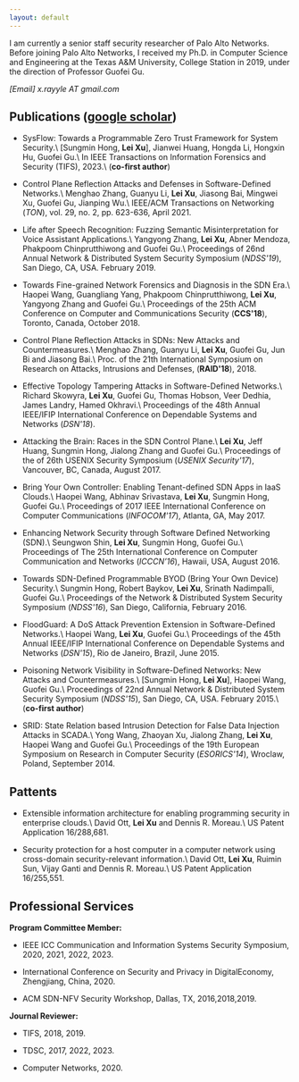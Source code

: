 ```yaml
---
layout: default
---
```


I am currently a senior staff security researcher of Palo Alto Networks. 
Before joining Palo Alto Networks, I received my Ph.D. in Computer Science and Engineering at the Texas A&M University, College Station in 2019, under the direction of Professor Guofei Gu.


<em>[Email]   x.rayyle AT gmail.com </em>


## Publications ([google scholar](https://scholar.google.com/citations?user=c5prrg8AAAAJ&hl=en))

- SysFlow: Towards a Programmable Zero Trust Framework for System Security.\\
[Sungmin Hong, **Lei Xu**], Jianwei Huang, Hongda Li, Hongxin Hu, Guofei Gu.\\
In IEEE Transactions on Information Forensics and Security (TIFS), 2023.\\
(**co-first author**)

- Control Plane Reflection Attacks and Defenses in Software-Defined Networks.\\
Menghao Zhang, Guanyu Li, **Lei Xu**, Jiasong Bai, Mingwei Xu, Guofei Gu, Jianping Wu.\\
IEEE/ACM Transactions on Networking (*TON*), vol. 29, no. 2, pp. 623-636, April 2021.

- Life after Speech Recognition: Fuzzing Semantic Misinterpretation for Voice Assistant Applications.\\
Yangyong Zhang, **Lei Xu**, Abner Mendoza, Phakpoom Chinprutthiwong and Guofei Gu.\\
Proceedings of 26nd Annual Network & Distributed System Security Symposium (*NDSS'19*), San Diego, CA, USA. February 2019. 

- Towards Fine-grained Network Forensics and Diagnosis in the SDN Era.\\
Haopei Wang, Guangliang Yang, Phakpoom Chinprutthiwong, **Lei Xu**, Yangyong Zhang and Guofei Gu.\\
Proceedings of the 25th  ACM Conference on Computer and Communications Security (**CCS'18**), Toronto, Canada, October 2018.

- Control Plane Reflection Attacks in SDNs: New Attacks and Countermeasures.\\
Menghao Zhang, Guanyu Li, **Lei Xu**, Guofei Gu, Jun Bi and Jiasong Bai.\\
Proc. of the 21th International Symposium on Research on Attacks, Intrusions and Defenses, (**RAID'18**), 2018.

- Effective Topology Tampering Attacks in Software-Defined Networks.\\
Richard Skowyra, **Lei Xu**, Guofei Gu, Thomas Hobson, Veer Dedhia, James Landry, Hamed Okhravi.\\
Proceedings of the 48th Annual IEEE/IFIP International Conference on Dependable Systems and Networks (*DSN'18*).

- Attacking the Brain: Races in the SDN Control Plane.\\
**Lei Xu**, Jeff Huang, Sungmin Hong, Jialong Zhang and Guofei Gu.\\
Proceedings of the of 26th USENIX Security Symposium (*USENIX Security'17*), Vancouver, BC, Canada, August 2017.

- Bring Your Own Controller: Enabling Tenant-defined SDN Apps in IaaS Clouds.\\
Haopei Wang, Abhinav Srivastava, **Lei Xu**, Sungmin Hong, Guofei Gu.\\
Proceedings of 2017 IEEE International Conference on Computer Communications (*INFOCOM'17*), Atlanta, GA, May 2017.

- Enhancing Network Security through Software Defined Networking (SDN).\\
Seungwon Shin, **Lei Xu**, Sungmin Hong, Guofei Gu.\\
Proceedings of The 25th International Conference on Computer Communication and Networks (*ICCCN’16*), Hawaii, USA, August 2016.

- Towards SDN-Defined Programmable BYOD (Bring Your Own Device) Security.\\
Sungmin Hong, Robert Baykov, **Lei Xu**, Srinath Nadimpalli, Guofei Gu.\\
Proceedings of the Network & Distributed System Security Symposium (*NDSS'16*), San Diego, California, February 2016.

- FloodGuard: A DoS Attack Prevention Extension in Software-Defined Networks.\\
Haopei Wang, **Lei Xu**, Guofei Gu.\\
Proceedings of the 45th Annual IEEE/IFIP International Conference on Dependable Systems and Networks (*DSN'15*), Rio de Janeiro, Brazil, June 2015.

- Poisoning Network Visibility in Software-Defined Networks: New Attacks and Countermeasures.\\
[Sungmin Hong, **Lei Xu**], Haopei Wang, Guofei Gu.\\
Proceedings of 22nd Annual Network & Distributed System Security Symposium (*NDSS'15*), San Diego, CA, USA. February 2015.\\
(**co-first author**)

- SRID: State Relation based Intrusion Detection for False Data Injection Attacks in SCADA.\\
Yong Wang, Zhaoyan Xu, Jialong Zhang, **Lei Xu**, Haopei Wang and Guofei Gu.\\
Proceedings of the 19th European Symposium on Research in Computer Security (*ESORICS'14*), Wroclaw, Poland, September 2014.


## Pattents

- Extensible information architecture for enabling programming security in enterprise clouds.\\
David Ott, **Lei Xu** and Dennis R. Moreau.\\
US Patent Application 16/288,681.

- Security protection for a host computer in a computer network using cross-domain security-relevant information.\\
David Ott, **Lei Xu**, Ruimin Sun, Vijay Ganti and Dennis R. Moreau.\\
US Patent Application 16/255,551.

## Professional Services

**Program Committee Member:**

- IEEE ICC Communication and Information Systems Security Symposium, 2020, 2021, 2022, 2023.
 
- International  Conference  on  Security  and  Privacy  in  DigitalEconomy, Zhengjiang, China, 2020.

- ACM SDN-NFV Security Workshop,  Dallas, TX, 2016,2018,2019.

**Journal Reviewer:**

- TIFS, 2018, 2019.

- TDSC, 2017, 2022, 2023.
 
- Computer Networks, 2020.




